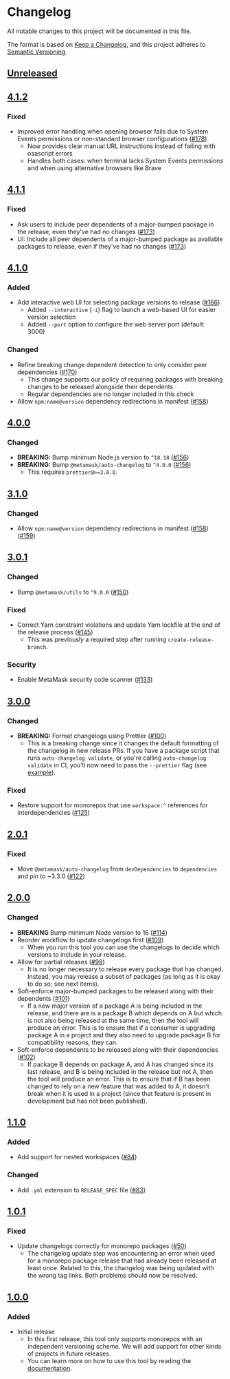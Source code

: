 # Changelog

All notable changes to this project will be documented in this file.

The format is based on [Keep a Changelog](https://keepachangelog.com/en/1.0.0/),
and this project adheres to [Semantic Versioning](https://semver.org/spec/v2.0.0.html).

## [Unreleased]

## [4.1.2]

### Fixed

- Improved error handling when opening browser fails due to System Events permissions or non-standard browser configurations ([#178](https://github.com/MetaMask/create-release-branch/pull/178))
  - Now provides clear manual URL instructions instead of failing with osascript errors
  - Handles both cases: when terminal lacks System Events permissions and when using alternative browsers like Brave

## [4.1.1]

### Fixed

- Ask users to include peer dependents of a major-bumped package in the release, even they've had no changes ([#173](https://github.com/MetaMask/create-release-branch/pull/173))
- UI: Include all peer dependents of a major-bumped package as available packages to release, even if they've had no changes ([#173](https://github.com/MetaMask/create-release-branch/pull/173))

## [4.1.0]

### Added

- Add interactive web UI for selecting package versions to release ([#166](https://github.com/MetaMask/create-release-branch/pull/166))
  - Added `--interactive` (`-i`) flag to launch a web-based UI for easier version selection
  - Added `--port` option to configure the web server port (default: 3000)

### Changed

- Refine breaking change dependent detection to only consider peer dependencies ([#170](https://github.com/MetaMask/create-release-branch/pull/170))
  - This change supports our policy of requiring packages with breaking changes to be released alongside their dependents
  - Regular dependencies are no longer included in this check
- Allow `npm:name@version` dependency redirections in manifest ([#158](https://github.com/MetaMask/create-release-branch/pull/158))

## [4.0.0]

### Changed

- **BREAKING:** Bump minimum Node.js version to `^18.18` ([#156](https://github.com/MetaMask/create-release-branch/pull/156))
- **BREAKING:** Bump `@metamask/auto-changelog` to `^4.0.0` ([#156](https://github.com/MetaMask/create-release-branch/pull/156))
  - This requires `prettier@>=3.0.0`.

## [3.1.0]

### Changed

- Allow `npm:name@version` dependency redirections in manifest ([#158](https://github.com/MetaMask/create-release-branch/pull/158)) ([#159](https://github.com/MetaMask/create-release-branch/pull/159))

## [3.0.1]

### Changed

- Bump `@metamask/utils` to `^9.0.0` ([#150](https://github.com/MetaMask/create-release-branch/pull/150))

### Fixed

- Correct Yarn constraint violations and update Yarn lockfile at the end of the release process ([#145](https://github.com/MetaMask/create-release-branch/pull/145))
  - This was previously a required step after running `create-release-branch`.

### Security

- Enable MetaMask security code scanner ([#133](https://github.com/MetaMask/create-release-branch/pull/133))

## [3.0.0]

### Changed

- **BREAKING:** Format changelogs using Prettier ([#100](https://github.com/MetaMask/create-release-branch/pull/100))
  - This is a breaking change since it changes the default formatting of the changelog in new release PRs. If you have a package script that runs `auto-changelog validate`, or you're calling `auto-changelog validate` in CI, you'll now need to pass the `--prettier` flag (see [example](https://github.com/MetaMask/metamask-module-template/pull/219)).

### Fixed

- Restore support for monorepos that use `workspace:^` references for interdependencies ([#125](https://github.com/MetaMask/create-release-branch/pull/125))

## [2.0.1]

### Fixed

- Move `@metamask/auto-changelog` from `devDependencies` to `dependencies` and pin to ~3.3.0 ([#122](https://github.com/MetaMask/create-release-branch/pull/122))

## [2.0.0]

### Changed

- **BREAKING** Bump minimum Node version to 16 ([#114](https://github.com/MetaMask/create-release-branch/pull/114))
- Reorder workflow to update changelogs first ([#109](https://github.com/MetaMask/create-release-branch/pull/109))
  - When you run this tool you can use the changelogs to decide which versions to include in your release.
- Allow for partial releases ([#98](https://github.com/MetaMask/create-release-branch/pull/98))
  - It is no longer necessary to release every package that has changed. Instead, you may release a subset of packages (as long as it is okay to do so; see next items).
- Soft-enforce major-bumped packages to be released along with their dependents ([#101](https://github.com/MetaMask/create-release-branch/pull/101))
  - If a new major version of a package A is being included in the release, and there are is a package B which depends on A but which is not also being released at the same time, then the tool will produce an error. This is to ensure that if a consumer is upgrading package A in a project and they also need to upgrade package B for compatibility reasons, they can.
- Soft-enforce dependents to be released along with their dependencies ([#102](https://github.com/MetaMask/create-release-branch/pull/102))
  - If package B depends on package A, and A has changed since its last release, and B is being included in the release but not A, then the tool will produce an error. This is to ensure that if B has been changed to rely on a new feature that was added to A, it doesn't break when it is used in a project (since that feature is present in development but has not been published).

## [1.1.0]

### Added

- Add support for nested workspaces ([#84](https://github.com/MetaMask/create-release-branch/pull/84))

### Changed

- Add `.yml` extension to `RELEASE_SPEC` file ([#83](https://github.com/MetaMask/create-release-branch/pull/83))

## [1.0.1]

### Fixed

- Update changelogs correctly for monorepo packages ([#50](https://github.com/MetaMask/create-release-branch/pull/50))
  - The changelog update step was encountering an error when used for a monorepo package release that had already been released at least once. Related to this, the changelog was being updated with the wrong tag links. Both problems should now be resolved.

## [1.0.0]

### Added

- Initial release
  - In this first release, this tool only supports monorepos with an independent versioning scheme. We will add support for other kinds of projects in future releases.
  - You can learn more on how to use this tool by reading the [documentation](docs/).

[Unreleased]: https://github.com/MetaMask/create-release-branch/compare/v4.1.2...HEAD
[4.1.2]: https://github.com/MetaMask/create-release-branch/compare/v4.1.1...v4.1.2
[4.1.1]: https://github.com/MetaMask/create-release-branch/compare/v4.1.0...v4.1.1
[4.1.0]: https://github.com/MetaMask/create-release-branch/compare/v4.0.0...v4.1.0
[4.0.0]: https://github.com/MetaMask/create-release-branch/compare/v3.1.0...v4.0.0
[3.1.0]: https://github.com/MetaMask/create-release-branch/compare/v3.0.1...v3.1.0
[3.0.1]: https://github.com/MetaMask/create-release-branch/compare/v3.0.0...v3.0.1
[3.0.0]: https://github.com/MetaMask/create-release-branch/compare/v2.0.1...v3.0.0
[2.0.1]: https://github.com/MetaMask/create-release-branch/compare/v2.0.0...v2.0.1
[2.0.0]: https://github.com/MetaMask/create-release-branch/compare/v1.1.0...v2.0.0
[1.1.0]: https://github.com/MetaMask/create-release-branch/compare/v1.0.1...v1.1.0
[1.0.1]: https://github.com/MetaMask/create-release-branch/compare/v1.0.0...v1.0.1
[1.0.0]: https://github.com/MetaMask/create-release-branch/releases/tag/v1.0.0
